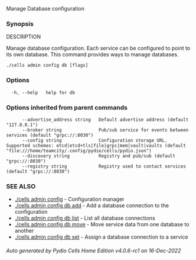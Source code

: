 Manage Database configuration

### Synopsis


DESCRIPTION

  Manage database configuration.
  Each service can be configured to point to its own database. This command provides ways to manage databases.


```
./cells admin config db [flags]
```

### Options

```
  -h, --help   help for db
```

### Options inherited from parent commands

```
      --advertise_address string   Default advertise address (default "127.0.0.1")
      --broker string              Pub/sub service for events between services (default "grpc://:8030")
      --config string              Configuration storage URL. Supported schemes: etcd|etcd+tls|file|grpc|mem|vault|vaults (default "file:///home/teamcity/.config/pydio/cells/pydio.json")
      --discovery string           Registry and pub/sub (default "grpc://:8030")
      --registry string            Registry used to contact services (default "grpc://:8030")
```

### SEE ALSO

* [./cells admin config](./cells-admin-config)	 - Configuration manager
* [./cells admin config db add](./cells-admin-config-db-add)	 - Add a database connection to the configuration
* [./cells admin config db list](./cells-admin-config-db-list)	 - List all database connections
* [./cells admin config db move](./cells-admin-config-db-move)	 - Move service data from one database to another
* [./cells admin config db set](./cells-admin-config-db-set)	 - Assign a database connection to a service

###### Auto generated by Pydio Cells Home Edition v4.0.6-rc1 on 16-Dec-2022
